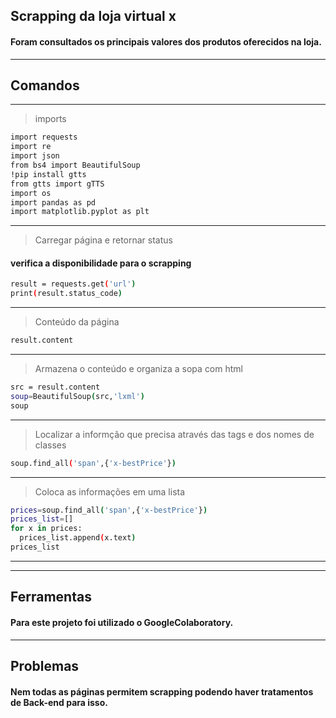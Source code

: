 ## Scrapping da loja virtual x
#### Foram consultados os principais valores dos produtos oferecidos na loja.
---
## Comandos
---
> imports
```bash
import requests
import re
import json
from bs4 import BeautifulSoup
!pip install gtts
from gtts import gTTS
import os
import pandas as pd
import matplotlib.pyplot as plt
```
---
> Carregar página e retornar status
#### verifica a disponibilidade para o scrapping
```bash
result = requests.get('url')
print(result.status_code)
```
---
> Conteúdo da página
```bash
result.content
```
---
> Armazena o conteúdo e organiza a sopa com html
```bash
src = result.content
soup=BeautifulSoup(src,'lxml')
soup
```
---
> Localizar a informção que precisa através das tags e dos nomes de classes
```bash
soup.find_all('span',{'x-bestPrice'})
```
---
> Coloca as informações em uma lista
```bash
prices=soup.find_all('span',{'x-bestPrice'})
prices_list=[]
for x in prices:
  prices_list.append(x.text)
prices_list
```
---
---
## Ferramentas
#### Para este projeto foi utilizado o GoogleColaboratory.
---
## Problemas
#### Nem todas as páginas permitem scrapping podendo haver tratamentos de Back-end para isso.